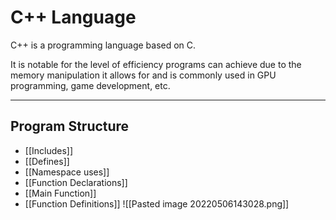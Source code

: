 # C++ Language
C++ is a programming language based on C.

It is notable for the level of efficiency programs can achieve due to the memory manipulation it allows for and is commonly used in GPU programming, game development, etc.

---
## Program Structure
- [[Includes]]
- [[Defines]]
- [[Namespace uses]]
- [[Function Declarations]]
- [[Main Function]]
- [[Function Definitions]]
![[Pasted image 20220506143028.png]]

